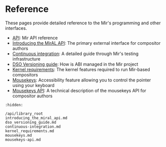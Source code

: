 # Reference
These pages provide detailed reference to the Mir's programming and other interfaces.

- [API](/api/library_root): Mir API reference
- [Introducing the MirAL API](introducing_the_miral_api.md): The primary external interface for compositor authors
- [Continuous integration](continuous-integration.md): A detailed guide through Mir's testing infrastructure
- [DSO Versioning guide](dso_versioning_guide.md): How is ABI managed in the Mir project
- [Kernel requirements](kernel_requirements.md): The kernel features required to run Mir-based compositors
- [Mousekeys](mousekeys.md): Accessibility feature allowing you to control the pointer using your keyboard
- [Mousekeys API](mousekeys-api.md): A technical description of the mousekeys API for compositor authors


```{toctree}
:hidden:

/api/library_root
introducing_the_miral_api.md
dso_versioning_guide.md
continuous-integration.md
kernel_requirements.md
mousekeys.md
mousekeys-api.md
```
